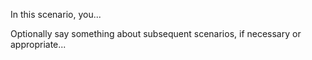 In this scenario, you... 

Optionally say something about subsequent scenarios, if necessary or appropriate...